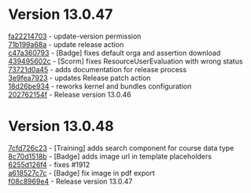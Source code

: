 # Version 13.0.47  

[fa22214703](https://github.com/claroline/Claroline/commit/fa22214703) - update-version permission  
[71b199a68a](https://github.com/claroline/Claroline/commit/71b199a68a) - update release action  
[c47a360793](https://github.com/claroline/Claroline/commit/c47a360793) - [Badge] fixes default orga and assertion download  
[439495602c](https://github.com/claroline/Claroline/commit/439495602c) - [Scorm] fixes ResourceUserEvaluation with wrong status  
[73721d0a45](https://github.com/claroline/Claroline/commit/73721d0a45) - adds documentation for release process  
[3e9fea7923](https://github.com/claroline/Claroline/commit/3e9fea7923) - updates Release patch action  
[18d26be934](https://github.com/claroline/Claroline/commit/18d26be934) - reworks kernel and bundles configuration  
[202762154f](https://github.com/claroline/Claroline/commit/202762154f) - Release version 13.0.46  

# Version 13.0.48  

[7cfd726c23](https://github.com/claroline/Claroline/commit/7cfd726c23) - [Training] adds search component for course data type  
[8c70d1518b](https://github.com/claroline/Claroline/commit/8c70d1518b) - [Badge] adds image url in template placeholders  
[6255d126f4](https://github.com/claroline/Claroline/commit/6255d126f4) - fixes #1912  
[a618527c7c](https://github.com/claroline/Claroline/commit/a618527c7c) - [Badge] fix image in pdf export  
[f08c8969e4](https://github.com/claroline/Claroline/commit/f08c8969e4) - Release version 13.0.47  

